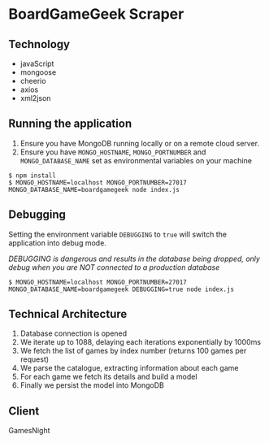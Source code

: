 # BoardGameGeek Scraper

## Technology

* javaScript
* mongoose
* cheerio
* axios
* xml2json

## Running the application

1. Ensure you have MongoDB running locally or on a remote cloud server.
2. Ensure you have `MONGO_HOSTNAME`, `MONGO_PORTNUMBER` and `MONGO_DATABASE_NAME` set as environmental variables on your machine

```shell
$ npm install
$ MONGO_HOSTNAME=localhost MONGO_PORTNUMBER=27017 MONGO_DATABASE_NAME=boardgamegeek node index.js
```

## Debugging

Setting the environment variable `DEBUGGING` to `true` will switch the application into debug mode.

*DEBUGGING is dangerous and results in the database being dropped, only debug when you are NOT connected to a production database*

```shell
$ MONGO_HOSTNAME=localhost MONGO_PORTNUMBER=27017 MONGO_DATABASE_NAME=boardgamegeek DEBUGGING=true node index.js
```

## Technical Architecture

1. Database connection is opened
2. We iterate up to 1088, delaying each iterations exponentially by 1000ms
3. We fetch the list of games by index number (returns 100 games per request)
4. We parse the catalogue, extracting information about each game
5. For each game we fetch its details and build a model
6. Finally we persist the model into MongoDB

## Client

GamesNight
